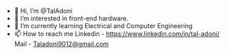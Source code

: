 - 👋 Hi, I’m @TalAdoni
- 👀 I’m interested in front-end hardware.
- 🌱 I’m currently learning Electrical and Computer Engineering
- 📫 How to reach me Linkedin - https://www.linkedin.com/in/tal-adoni/ Mail - Taladoni9012@gmail.com


<!---
TalAdoni/TalAdoni is a ✨ special ✨ repository because its `README.md` (this file) appears on your GitHub profile.
You can click the Preview link to take a look at your changes.
--->
